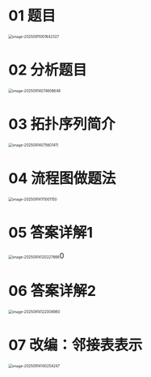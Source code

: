 # 01 题目

<img src="https://cvp.oss-cn-shanghai.aliyuncs.com/202509110016367.png" alt="image-20250911001642327" style="zoom:50%;" />



# 02 分析题目

<img src="https://cvp.oss-cn-shanghai.aliyuncs.com/202509140746709.png" alt="image-20250914074606648" style="zoom:50%;" />



# 03 拓扑序列简介

<img src="https://cvp.oss-cn-shanghai.aliyuncs.com/202509140756615.png" alt="image-20250914075601411" style="zoom:50%;" />



# 04 流程图做题法

<img src="https://cvp.oss-cn-shanghai.aliyuncs.com/202509141110299.png" alt="image-20250914111001150" style="zoom:50%;" />



# 05 答案详解1

<img src="https://cvp.oss-cn-shanghai.aliyuncs.com/202509141202926.png" alt="image-20250914120227666" style="zoom:50%;" />0



# 06 答案详解2

<img src="https://cvp.oss-cn-shanghai.aliyuncs.com/202509141220105.png" alt="image-20250914122008980" style="zoom:50%;" />



# 07 改编：邻接表表示

<img src="https://cvp.oss-cn-shanghai.aliyuncs.com/202509141402369.png" alt="image-20250914140254247" style="zoom:50%;" />
